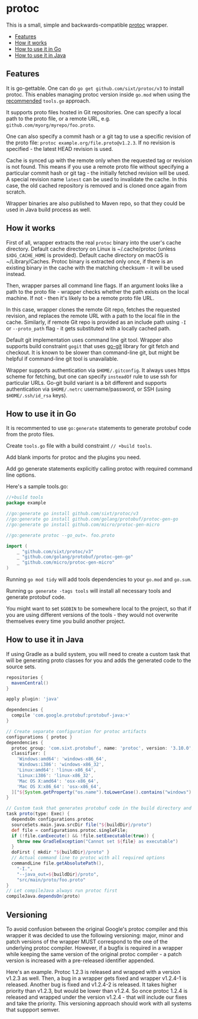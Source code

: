 # protoc

This is a small, simple and backwards-compatible [protoc][protoc] wrapper.

* [Features](#features)
* [How it works](#how-it-works)
* [How to use it in Go](#how-to-use-it-in-go)
* [How to use it in Java](#how-to-use-it-in-java)

## Features

It is go-gettable. One can do `go get github.com/sixt/protoc/v3` to install protoc. This enables managing protoc version inside `go.mod` when using the [recommended][tools-go] `tools.go` approach.

It supports proto files hosted in Git repositories. One can specify a local path to the proto file, or a remote URL, e.g. `github.com/myorg/myrepo/foo.proto`.

One can also specify a commit hash or a git tag to use a specific revision of the proto file: `protoc example.org/file.proto@v1.2.3`. If no revision is specified - the latest HEAD revision is used.

Cache is synced up with the remote only when the requested tag or revision is not found. This means if you use a remote proto file without specifying a particular commit hash or git tag - the initially fetched revision will be used. A special revision name `latest` can be used to invalidate the cache. In this case, the old cached repository is removed and is cloned once again from scratch.

Wrapper binaries are also published to Maven repo, so that they could be used in Java build process as well.

## How it works

First of all, wrapper extracts the real `protoc` binary into the user's cache directory. Default cache directory on Linux is ~/.cache/protoc (unless `$XDG_CACHE_HOME` is provided). Default cache directory on macOS is ~/Library/Caches. Protoc binary is extracted only once, if there is an existing binary in the cache with the matching checksum - it will be used instead.

Then, wrapper parses all command line flags. If an argument looks like a path to the proto file - wrapper checks whether the path exists on the local machine. If not - then it's likely to be a remote proto file URL.

In this case, wrapper clones the remote Git repo, fetches the requested revision, and replaces the remote URL with a path to the local file in the cache. Similarly, if remote Git repo is provided as an include path using `-I` or `--proto_path` flag - it gets substituted with a locally cached path.

Default git implementation uses command line git tool. Wrapper also supports build constraint `gogit` that uses [go-git][go-git] library for git fetch and checkout. It is known to be slower than command-line git, but might be helpful if command-line git tool is unavailable.

Wrapper supports authentication via `$HOME/.gitconfig`. It always uses https scheme for fetching, but one can specify `insteadOf` rule to use ssh for particular URLs. Go-git build variant is a bit different and supports authentication via `$HOME/.netrc` username/password, or SSH (using `$HOME/.ssh/id_rsa` keys).

## How to use it in Go

It is recommented to use `go:generate` statements to generate protobuf code from the proto files.

Create `tools.go` file with a build constraint `// +build tools`.

Add blank imports for protoc and the plugins you need.

Add go generate statements explicitly calling protoc with required command line options.

Here's a sample tools.go:

```go
//+build tools
package example

//go:generate go install github.com/sixt/protoc/v3
//go:generate go install github.com/golang/protobuf/protoc-gen-go
//go:generate go install github.com/micro/protoc-gen-micro

//go:generate protoc --go_out=. foo.proto

import (
	_ "github.com/sixt/protoc/v3"
	_ "github.com/golang/protobuf/protoc-gen-go"
	_ "github.com/micro/protoc-gen-micro"
)
```

Running `go mod tidy` will add tools dependencies to your `go.mod` and `go.sum`.

Running `go generate -tags tools` will install all necessary tools and generate protobuf code.

You might want to set `$GOBIN` to be somewhere local to the project, so that if you are using different versions of the tools - they would not overwrite themselves every time you build another project.

## How to use it in Java

If using Gradle as a build system, you will need to create a custom task that will be generating proto classes for you and adds the generated code to the source sets.

```gradle
repositories {
  mavenCentral()
}

apply plugin: 'java'

dependencies {
  compile 'com.google.protobuf:protobuf-java:+'
}

// Create separate configuration for protoc artifacts
configurations { protoc }
dependencies {
  protoc group: 'com.sixt.protobuf', name: 'protoc', version: '3.10.0', ext: 'exe',
  classifier: [
    'Windows:amd64': 'windows-x86_64',
    'Windows:i386': 'windows-x86_32',
    'Linux:amd64': 'linux-x86_64',
    'Linux:i386': 'linux-x86_32',
    'Mac OS X:amd64': 'osx-x86_64',
    'Mac OS X:x86_64': 'osx-x86_64',
  ]["${System.getProperty("os.name").toLowerCase().contains("windows") ? "Windows" : System.getProperty('os.name')}:${System.getProperty('os.arch')}"]
}

// Custom task that generates protobuf code in the build directory and adds it to the classpath
task proto(type: Exec) {
  dependsOn configurations.protoc
  sourceSets.main.java.srcDir file("${buildDir}/proto")
  def file = configurations.protoc.singleFile;
  if (!file.canExecute() && !file.setExecutable(true)) {
    throw new GradleException("Cannot set ${file} as executable")
  }
  doFirst { mkdir "${buildDir}/proto" }
  // Actual command line to protoc with all required options
  commandLine file.getAbsolutePath(),
    "-I.",
    "--java_out=${buildDir}/proto",
    "src/main/proto/foo.proto"
}
// Let compileJava always run protoc first
compileJava.dependsOn(proto)
```

## Versioning

To avoid confusion between the original Google's protoc compiler and this wrapper it was decided to use the following versioning: major, minor and patch versions of the wrapper MUST correspond to the one of the underlying protoc compiler. However, if a bugfix is required in a wrapper while keeping the same version of the original protoc compiler - a patch version is increased with a pre-released identifier appended.

Here's an example. Protoc 1.2.3 is released and wrapped with a version v1.2.3 as well. Then, a bug in a wrapper gets fixed and wrapper v1.2.4-1 is released.  Another bug is fixed and v1.2.4-2 is released. It takes higher priority than v1.2.3, but would be lower than v1.2.4. So once protoc 1.2.4 is released and wrapped under the version v1.2.4 - that will include our fixes and take the priority. This versioning approach should work with all systems that suppport
semver.

[protoc]: https://github.com/protocolbuffers/protobuf/tree/master/src
[tools-go]: https://golang.org/wiki/Modules#how-can-i-track-tool-dependencies-for-a-module]
[go-git]: https://github.com/src-d/go-git

